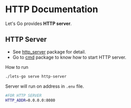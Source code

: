 # HTTP Documentation
Let's Go provides **HTTP server**.
## HTTP Server
- See [http_server](../../internal/infrastructure/network/http_handler/http_server.go) package for detail.
- Go to [cmd](../../cmd/testing/cmd/http_server.go) package to know how to start HTTP server.

How to run
```bash
./lets-go serve http-server
```
Server will run on address in `.env` file.
```bash
#FOR HTTP SERVER
HTTP_ADDR=0.0.0.0:8080
```
